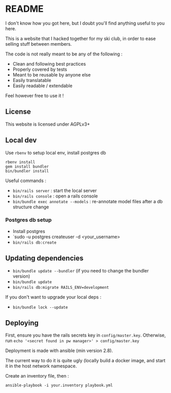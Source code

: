 # README

I don't know how you got here, but I doubt you'll find anything useful to you here.

This is a website that I hacked together for my ski club, in order to ease selling stuff between members.

The code is not really meant to be any of the following :
  - Clean and following best practices
  - Properly covered by tests
  - Meant to be reusable by anyone else
  - Easily translatable
  - Easily readable / extendable

Feel however free to use it !

## License

This website is licensed under AGPLv3+

## Local dev

Use `rbenv` to setup local env, install postgres db

```
rbenv install
gem install bundler
bin/bundler install
```

Useful commands :

* `bin/rails server` : start the local server
* `bin/rails console` : open a rails console
* `bin/bundle exec annotate --models` : re-annotate model files after a db structure change

### Postgres db setup

* Install postgres
* `sudo -u postgres createuser -d <your_username>
* `bin/rails db:create`

## Updating dependencies

* `bin/bundle update --bundler` (if you need to change the bundler version)
* `bin/bundle update`
* `bin/rails db:migrate RAILS_ENV=development`

If you don't want to upgrade your local deps :
* `bin/bundle lock --update`

## Deploying

First, ensure you have the rails secrets key in `config/master.key`.
Otherwise, run `echo '<secret found in pw manager>' > config/master.key`

Deployment is made with ansible (min version 2.8).

The current way to do it is quite ugly (locally build a docker image, and start it in the host network namespace.

Create an inventory file, then :
```
ansible-playbook -i your.inventory playbook.yml
```
